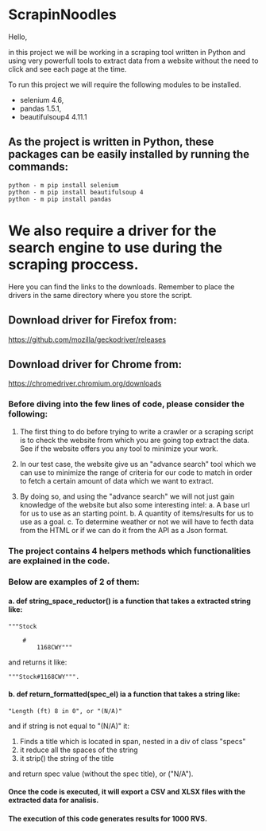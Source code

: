 # ScrapinNoodles 

Hello, 

in this project we will be working in a scraping tool written in Python and using very powerfull tools to extract data from a website without the need to 
click and see each page at the time. 

To run this project we will require the following modules to be installed.

- selenium 4.6,
- pandas 1.5.1,
- beautifulsoup4 4.11.1

## As the project is written in Python, these packages can be easily installed by running the commands:
	python - m pip install selenium
	python - m pip install beautifulsoup 4
	python - m pip install pandas

# We also require a driver for the search engine to use during the scraping proccess.
Here you can find the links to the downloads. Remember to place the drivers in the same directory where you store the script.

## Download driver for Firefox from:
https://github.com/mozilla/geckodriver/releases

## Download driver for Chrome from:
https://chromedriver.chromium.org/downloads

### Before diving into the few lines of code, please consider the following: 

1. The first thing to do before trying to write a crawler or a scraping script is to check the website from which you are going top extract the data.
See if the website offers you any tool to minimize your work.

2. In our test case, the website give us an "advance search" tool which we can use to minimize the range of criteria for our code to match in order to fetch 
a certain amount of data which we want to extract.

3. By doing so, and using the "advance search" we will not just gain knowledge of the website but also some interesting intel:
	a. A base url for us to use as an starting point.
	b. A quantity of items/results for us to use as a goal.
	c. To determine weather or not we will have to fecth data from the HTML or if we can do it from the API as a Json format.

### The project contains 4 helpers methods which functionalities are explained in the code. 
### Below are examples of 2 of them:

#### a. def string_space_reductor() is a function that takes a extracted string like:

    """Stock 

        # 
            1168CWY"""

and returns it like:

    """Stock#1168CWY""".

#### b. def return_formatted(spec_el) ia a function that takes a string like:


    "Length (ft) 8 in 0", or "(N/A)" 
    
and if string is not equal to "(N/A)" it:

1. Finds a title which is located in span, nested in a div of class "specs"
2. it reduce all the spaces of the string 
3. it strip() the string of the title
 
and return spec value (without the spec title), or ("N/A").


#### Once the code is executed, it will export a CSV and XLSX files with the extracted data for analisis.
#### The execution of this code generates results for 1000 RVS.




